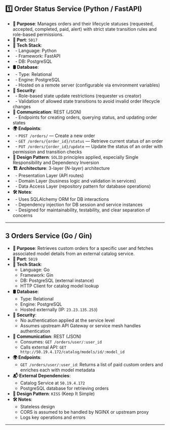 ## 1️⃣ **Order Status Service** (Python / FastAPI)
- **🧠 Purpose**: Manages orders and their lifecycle statuses (requested, accepted, completed, paid, alert) with strict state transition rules and role-based permissions.
- **🧪 Port**: `5017`
- **🧰 Tech Stack**:
- &nbsp; - Language: Python
- &nbsp; - Framework: FastAPI
- &nbsp; - DB: PostgreSQL
- **🛢️ Database**:
- &nbsp; - Type: Relational
- &nbsp; - Engine: PostgreSQL
- &nbsp; - Hosted on a remote server (configurable via environment variables)
- **🔐 Security**:
- &nbsp; - Role-based state update restrictions (requester vs creator)
- &nbsp; - Validation of allowed state transitions to avoid invalid order lifecycle changes
- **📡 Communication**: REST (JSON)
- &nbsp; - Endpoints for creating orders, querying status, and updating order states
- **🌍 Endpoints**:
- &nbsp; - `POST /orders/` — Create a new order
- &nbsp; - `GET /orders/{order_id}/status` — Retrieve current status of an order
- &nbsp; - `PUT /orders/{order_id}/update` — Update the status of an order with permission and transition checks
- **🎨 Design Pattern**: `SOLID` principles applied, especially Single Responsibility and Dependency Inversion
- **🏗️ Architecture**: 3-layer (N-layer) architecture
- &nbsp; - Presentation Layer (API routes)
- &nbsp; - Domain Layer (business logic and validation in services)
- &nbsp; - Data Access Layer (repository pattern for database operations)
- **🛠️ Notes**:
- &nbsp; - Uses SQLAlchemy ORM for DB interactions
- &nbsp; - Dependency injection for DB session and service instances
- &nbsp; - Designed for maintainability, testability, and clear separation of concerns

---

## 3  **Orders Service** (Go / Gin)
- **🧠 Purpose**: Retrieves custom orders for a specific user and fetches associated model details from an external catalog service.
- **🧪 Port**: `5019`
- **🧰 Tech Stack**:
  - Language: Go
  - Framework: Gin
  - DB: PostgreSQL (external instance)
  - HTTP Client for catalog model lookup
- **🛢️ Database**:
  - Type: Relational
  - Engine: PostgreSQL
  - Hosted externally (IP: `23.23.135.253`)
- **🔐 Security**:
  - No authentication applied at the service level
  - Assumes upstream API Gateway or service mesh handles authentication
- **📡 Communication**: REST (JSON)
  - Consumes: `GET /orders/user/:user_id`
  - Calls external API: `GET http://50.19.4.172/catalog/models/id/:model_id`
- **🌍 Endpoints**:
  - `GET /orders/user/:user_id`: Returns a list of paid custom orders and enriches each with model metadata
- **📬 External Dependencies**:
  - Catalog Service at `50.19.4.172`
  - PostgreSQL database for retrieving orders
- **🎨 Design Pattern**: `KISS` (Keep It Simple)
- **🛠️ Notes**:
  - Stateless design
  - CORS is assumed to be handled by NGINX or upstream proxy
  - Logs key operations and errors

---
